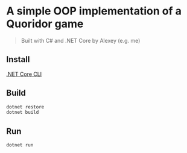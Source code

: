 # A simple OOP implementation of a Quoridor game

> Built with C# and .NET Core by Alexey (e.g. me)

## Install
[.NET Core CLI](https://www.microsoft.com/net/core)

## Build
```bash
dotnet restore
dotnet build
```

## Run
```bash
dotnet run
```
